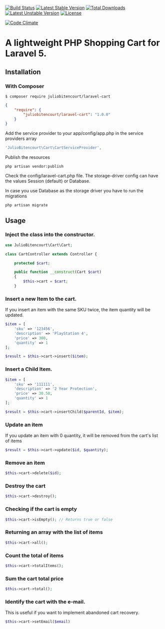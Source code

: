 [![Build Status](https://travis-ci.org/juliobitencourt/laravel-cart.svg?branch=master)](https://travis-ci.org/juliobitencourt/laravel-cart)
[![Latest Stable Version](https://poser.pugx.org/juliobitencourt/laravel-cart/v/stable)](https://packagist.org/packages/juliobitencourt/laravel-cart) [![Total Downloads](https://poser.pugx.org/juliobitencourt/laravel-cart/downloads)](https://packagist.org/packages/juliobitencourt/laravel-cart) [![Latest Unstable Version](https://poser.pugx.org/juliobitencourt/laravel-cart/v/unstable)](https://packagist.org/packages/juliobitencourt/laravel-cart) [![License](https://poser.pugx.org/juliobitencourt/laravel-cart/license)](https://packagist.org/packages/juliobitencourt/laravel-cart)

[![Code Climate](https://codeclimate.com/github/juliobitencourt/laravel-cart/badges/gpa.svg)](https://codeclimate.com/github/juliobitencourt/laravel-cart)

A lightweight PHP Shopping Cart for Laravel 5.
============

## Installation

### With Composer

```
$ composer require juliobitencourt/laravel-cart
```

```json
{
    "require": {
        "juliobitencourt/laravel-cart": "1.0.0"
    }
}
```

Add the service provider to your app/config/app.php in the service providers array

```php
'JulioBitencourt\Cart\CartServiceProvider',
```

Publish the resources

```shell
php artisan vendor:publish
```

Check the config/laravel-cart.php file. The storage-driver config can have the values Session (default) or Database.

In case you use Database as the storage driver you have to run the migrations

```shel
php artisan migrate
```

## Usage

### Inject the class into the constructor.

```php
use JulioBitencourt\Cart\Cart;

class CartController extends Controller {

	protected $cart;

	public function __construct(Cart $cart)
	{
		$this->cart = $cart;
	}
```

### Insert a new Item to the cart.

If you insert an item with the same SKU twice, the item quantity will be updated.

```php
$item = [
	'sku' => '123456',
	'description' => 'PlayStation 4',
	'price' => 300,
	'quantity' => 1
];

$result = $this->cart->insert($item);
```

### Insert a Child Item.

```php
$item = [
	'sku' => '111111',
	'description' => '2 Year Protection',
	'price' => 30.50,
	'quantity' => 1
];

$result = $this->cart->insertChild($parentId, $item);
```

### Update an item

If you update an item with 0 quantity, it will be removed from the cart's list of items

```php
$result = $this->cart->update($id, $quantity);
```

### Remove an item

```php
$this->cart->delete($id);
```

### Destroy the cart

```php
$this->cart->destroy();
```

### Checking if the cart is empty

```php
$this->cart->isEmpty(); // Returns true or false
```

### Returning an array with the list of items

```php
$this->cart->all();
```

### Count the total of items

```php
$this->cart->totalItems();
```

### Sum the cart total price

```php
$this->cart->total();
```

### Identify the cart with the e-mail.

This is useful if you want to implement abandoned cart recovery.

```php
$this->cart->setEmail($email)
```